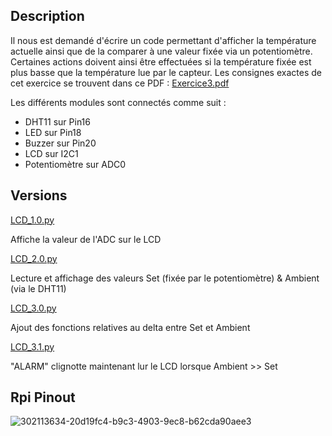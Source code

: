 ## Description
Il nous est demandé d'écrire un code permettant d'afficher la température actuelle ainsi que de la comparer à une valeur fixée via un potentiomètre. Certaines actions doivent ainsi être effectuées si la température fixée est plus basse que la température lue par le capteur.
Les consignes exactes de cet exercice se trouvent dans ce PDF : [Exercice3.pdf](https://github.com/user-attachments/files/17187571/Exercice3.pdf)

Les différents modules sont connectés comme suit :
- DHT11 sur Pin16
- LED sur Pin18
- Buzzer sur Pin20
- LCD sur I2C1
- Potentiomètre sur ADC0

## Versions
[LCD_1.0.py](https://github.com/hepl-Heusdain/smartcities/blob/main/LCD/LCD_1.0.py)

Affiche la valeur de l'ADC sur le LCD

[LCD_2.0.py](https://github.com/hepl-Heusdain/smartcities/blob/main/LCD/LCD_2.0.py)

Lecture et affichage des valeurs Set (fixée par le potentiomètre) & Ambient (via le DHT11)

[LCD_3.0.py](https://github.com/hepl-Heusdain/smartcities/blob/main/LCD/LCD_3.0.py)

Ajout des fonctions relatives au delta entre Set et Ambient

[LCD_3.1.py](https://github.com/hepl-Heusdain/smartcities/blob/main/LCD/LCD_3.1.py)

"ALARM" clignotte maintenant lur le LCD lorsque Ambient >> Set

## Rpi Pinout
![302113634-20d19fc4-b9c3-4903-9ec8-b62cda90aee3](https://github.com/user-attachments/assets/a88ab59c-e48d-4154-8099-57b1d01e0204)

